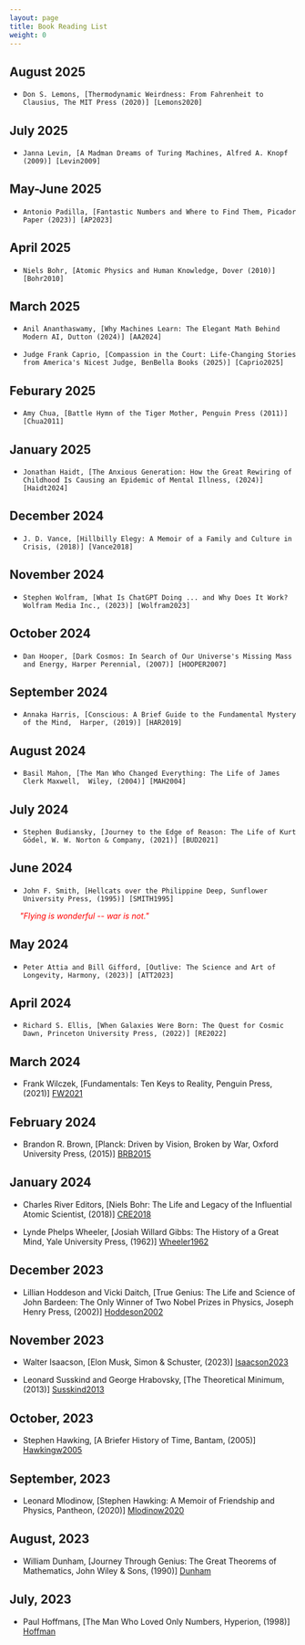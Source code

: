 ```yaml
---
layout: page
title: Book Reading List
weight: 0
---
```



## August 2025

-     Don S. Lemons, [Thermodynamic Weirdness: From Fahrenheit to Clausius, The MIT Press (2020)] [Lemons2020]

[Lemons2020]: https://www.amazon.com/dp/0262538946

## July 2025

-     Janna Levin, [A Madman Dreams of Turing Machines, Alfred A. Knopf (2009)] [Levin2009]

[Levin2009]: https://www.amazon.com/dp/B000SEK30U


## May-June 2025

-     Antonio Padilla, [Fantastic Numbers and Where to Find Them, Picador Paper (2023)] [AP2023]

[AP2023]: https://www.amazon.com/dp/1250872820

## April 2025

-     Niels Bohr, [Atomic Physics and Human Knowledge, Dover (2010)] [Bohr2010]

[Bohr2010]: https://www.amazon.com/dp/0486479285

## March 2025

-     Anil Ananthaswamy, [Why Machines Learn: The Elegant Math Behind Modern AI, Dutton (2024)] [AA2024]

[AA2024]: https://www.amazon.com/dp/0593185749

-     Judge Frank Caprio, [Compassion in the Court: Life-Changing Stories from America's Nicest Judge, BenBella Books (2025)] [Caprio2025]

[Caprio2025]: https://www.amazon.com/dp/1637746032

## Feburary 2025

-     Amy Chua, [Battle Hymn of the Tiger Mother, Penguin Press (2011)] [Chua2011]

[Chua2011]: https://www.amazon.com/dp/1594202842

## January 2025

-     Jonathan Haidt, [The Anxious Generation: How the Great Rewiring of Childhood Is Causing an Epidemic of Mental Illness, (2024)] [Haidt2024]

[Haidt2024]: https://www.amazon.com/dp/0593655036

## December 2024

-     J. D. Vance, [Hillbilly Elegy: A Memoir of a Family and Culture in Crisis, (2018)] [Vance2018]

[Vance2018]: https://www.amazon.com/dp/0062300555

## November 2024

-     Stephen Wolfram, [What Is ChatGPT Doing ... and Why Does It Work? Wolfram Media Inc., (2023)] [Wolfram2023]

[Wolfram2023]: https://www.amazon.com/dp/1579550819

## October 2024

-     Dan Hooper, [Dark Cosmos: In Search of Our Universe's Missing Mass and Energy, Harper Perennial, (2007)] [HOOPER2007]

[HOOPER2007]: https://www.amazon.com/dp/0061130338

## September 2024

-     Annaka Harris, [Conscious: A Brief Guide to the Fundamental Mystery of the Mind,  Harper, (2019)] [HAR2019]

[HAR2019]: https://www.amazon.com/gp/product/0062906712

## August 2024

-     Basil Mahon, [The Man Who Changed Everything: The Life of James Clerk Maxwell,  Wiley, (2004)] [MAH2004]

[MAH2004]: https://www.amazon.com/gp/product/0470861711

## July 2024

-     Stephen Budiansky, [Journey to the Edge of Reason: The Life of Kurt Gödel, W. W. Norton & Company, (2021)] [BUD2021]

[BUD2021]: https://www.amazon.com/dp/1324005440

## June 2024

-     John F. Smith, [Hellcats over the Philippine Deep, Sunflower University Press, (1995)] [SMITH1995]

[SMITH1995]: https://www.amazon.com/Hellcats-over-Philippine-Deep-Smith/dp/0897451821
<span style="color:red"> &ensp;&ensp; _"Flying is wonderful -- war is not."_</span>

## May 2024

-     Peter Attia and Bill Gifford, [Outlive: The Science and Art of Longevity, Harmony, (2023)] [ATT2023]

[ATT2023]: https://www.amazon.com/dp/0593236599

## April 2024

-     Richard S. Ellis, [When Galaxies Were Born: The Quest for Cosmic Dawn, Princeton University Press, (2022)] [RE2022]

[RE2022]: https://www.amazon.com/dp/0691211302

## March 2024

-    Frank Wilczek, [Fundamentals: Ten Keys to Reality, Penguin Press, (2021)] [FW2021]

[FW2021]: https://www.amazon.com/gp/product/0735223793

## February 2024

-   Brandon R. Brown, [Planck: Driven by Vision, Broken by War, Oxford University Press, (2015)] [BRB2015]

[BRB2015]: https://www.amazon.com/dp/0190219475

## January 2024

-   Charles River Editors, [Niels Bohr: The Life and Legacy of the Influential Atomic Scientist, (2018)] [CRE2018]

[CRE2018]: https://www.amazon.com/dp/172959610X

-   Lynde Phelps Wheeler, [Josiah Willard Gibbs: The History of a Great Mind, Yale University Press, (1962)] [Wheeler1962]

[Wheeler1962]: https://www.amazon.com/Josiah-Willard-Gibbs-History-Great/dp/B000J177OW

## December 2023

-   Lillian Hoddeson and Vicki Daitch, [True Genius: The Life and Science of John Bardeen: The Only Winner of Two Nobel Prizes in Physics, Joseph Henry Press, (2002)] [Hoddeson2002]

[Hoddeson2002]: https://www.amazon.com/dp/0309084083

## November 2023

-   Walter Isaacson, [Elon Musk, Simon & Schuster, (2023)] [Isaacson2023]

[Isaacson2023]: https://www.amazon.com/Elon-Musk-Walter-Isaacson/dp/1982181281

-   Leonard Susskind and George Hrabovsky, [The Theoretical Minimum, (2013)] [Susskind2013]

[Susskind2013]: https://www.amazon.com/dp/046502811X

## October, 2023

-   Stephen Hawking, [A Briefer History of Time, Bantam, (2005)] [Hawkingw2005]

[Hawkingw2005]: https://www.amazon.com/Briefer-History-Hawking-Mlodinow-Hardcover/dp/B004P7T0QE

## September, 2023

-   Leonard Mlodinow, [Stephen Hawking: A Memoir of Friendship and Physics, Pantheon, (2020)] [Mlodinow2020]

[Mlodinow2020]: https://www.amazon.com/Stephen-Hawking-Memoir-Friendship-Physics/dp/1524748684

## August, 2023

-  William Dunham, [Journey Through Genius: The Great Theorems of Mathematics, John Wiley & Sons, (1990)] [Dunham]

[Dunham]: https://www.amazon.com/gp/product/0471500305

## July, 2023

- Paul Hoffmans, [The Man Who Loved Only Numbers, Hyperion, (1998)] [Hoffman]

[Hoffman]: https://www.amazon.com/Man-Who-Loved-Only-Numbers/dp/0786884061


